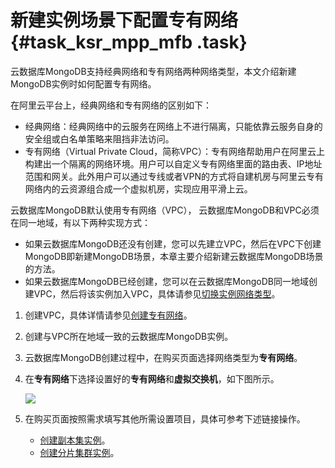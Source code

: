 # 新建实例场景下配置专有网络 {#task_ksr_mpp_mfb .task}

云数据库MongoDB支持经典网络和专有网络两种网络类型，本文介绍新建MongoDB实例时如何配置专有网络。

在阿里云平台上，经典网络和专有网络的区别如下：

-   经典网络：经典网络中的云服务在网络上不进行隔离，只能依靠云服务自身的安全组或白名单策略来阻挡非法访问。
-   专有网络（Virtual Private Cloud，简称VPC）：专有网络帮助用户在阿里云上构建出一个隔离的网络环境。用户可以自定义专有网络里面的路由表、IP地址范围和网关。此外用户可以通过专线或者VPN的方式将自建机房与阿里云专有网络内的云资源组合成一个虚拟机房，实现应用平滑上云。

云数据库MongoDB默认使用专有网络（VPC）， 云数据库MongoDB和VPC必须在同一地域，有以下两种实现方式：

-   如果云数据库MongoDB还没有创建，您可以先建立VPC，然后在VPC下创建MongoDB即新建MongoDB场景，本章主要介绍新建云数据库MongoDB场景的方法。
-   如果云数据库MongoDB已经创建，您可以在云数据库MongoDB同一地域创建VPC，然后将该实例加入VPC，具体请参见[切换实例网络类型](intl.zh-CN/用户指南/网络类型/切换实例网络类型.md#)。

1.   创建VPC，具体详情请参见[创建专有网络](https://www.alibabacloud.com/help/zh/doc-detail/27710.html)。 
2.  创建与VPC所在地域一致的云数据库MongoDB实例。 
3.  云数据库MongoDB创建过程中，在购买页面选择网络类型为**专有网络**。 
4.  在**专有网络**下选择设置好的**专有网络**和**虚拟交换机**，如下图所示。 

    ![](http://static-aliyun-doc.oss-cn-hangzhou.aliyuncs.com/assets/img/6716/154088004921127_zh-CN.png)

5.  在购买页面按照需求填写其他所需设置项目，具体可参考下述链接操作。 
    -   [创建副本集实例](../../../../intl.zh-CN/副本集快速入门/创建实例.md#)。
    -   [创建分片集群实例](../../../../intl.zh-CN/集群版快速入门/创建实例.md#)。


